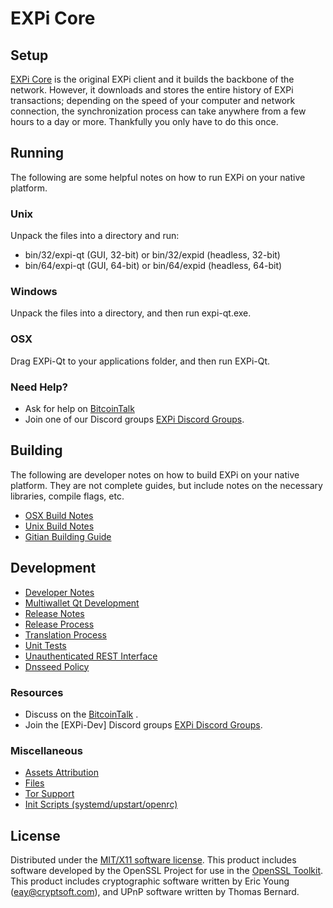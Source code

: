 EXPi Core
=====================

Setup
---------------------
[EXPi Core](https://www.expi.tech/) is the original EXPi client and it builds the backbone of the network. However, it downloads and stores the entire history of EXPi transactions; depending on the speed of your computer and network connection, the synchronization process can take anywhere from a few hours to a day or more. Thankfully you only have to do this once.

Running
---------------------
The following are some helpful notes on how to run EXPi on your native platform.

### Unix

Unpack the files into a directory and run:

- bin/32/expi-qt (GUI, 32-bit) or bin/32/expid (headless, 32-bit)
- bin/64/expi-qt (GUI, 64-bit) or bin/64/expid (headless, 64-bit)

### Windows

Unpack the files into a directory, and then run expi-qt.exe.

### OSX

Drag EXPi-Qt to your applications folder, and then run EXPi-Qt.

### Need Help?

* Ask for help on [BitcoinTalk](https://bitcointalk.org/index.php)
* Join one of our Discord groups [EXPi Discord Groups](https://discord.gg/2wTsbjq).

Building
---------------------
The following are developer notes on how to build EXPi on your native platform. They are not complete guides, but include notes on the necessary libraries, compile flags, etc.

- [OSX Build Notes](build-osx.md)
- [Unix Build Notes](build-unix.md)
- [Gitian Building Guide](gitian-building.md)

Development
---------------------
- [Developer Notes](developer-notes.md)
- [Multiwallet Qt Development](multiwallet-qt.md)
- [Release Notes](release-notes.md)
- [Release Process](release-process.md)
- [Translation Process](translation_process.md)
- [Unit Tests](unit-tests.md)
- [Unauthenticated REST Interface](REST-interface.md)
- [Dnsseed Policy](dnsseed-policy.md)

### Resources

* Discuss on the [BitcoinTalk](https://bitcointalk.org/index.php?topic=4491298.0) .
* Join the [EXPi-Dev] Discord groups [EXPi Discord Groups](https://discord.gg/2wTsbjq).

### Miscellaneous
- [Assets Attribution](assets-attribution.md)
- [Files](files.md)
- [Tor Support](tor.md)
- [Init Scripts (systemd/upstart/openrc)](init.md)

License
---------------------
Distributed under the [MIT/X11 software license](http://www.opensource.org/licenses/mit-license.php).
This product includes software developed by the OpenSSL Project for use in the [OpenSSL Toolkit](https://www.openssl.org/). This product includes
cryptographic software written by Eric Young ([eay@cryptsoft.com](mailto:eay@cryptsoft.com)), and UPnP software written by Thomas Bernard.
